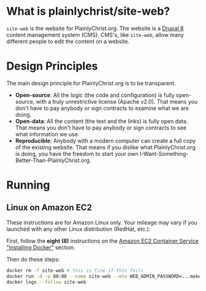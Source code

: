 # What is plainlychrist/site-web?

`site-web` is the website for PlainlyChrist.org. The website is a [Drupal 8](https://www.drupal.org/) content management system (CMS). CMS's, like `site-web`, allow many different people to edit the content on a website.

# Design Principles

The main design principle for PlainlyChrist.org is to be transparent.

* **Open-source**: All the logic (the code and configuration) is fully open-source, with a truly unrestrictive license (Apache v2.0). That means you don't have to pay anybody or sign contracts to examine what we are doing.
* **Open-data**: All the content (the text and the links) is fully open data. That means you don't have to pay anybody or sign contracts to see what information we use.
* **Reproducible**: Anybody with a modern computer can create a full copy of the existing website. That means if you dislike what PlainlyChrist.org is doing, you have the freedom to start your own I-Want-Something-Better-Than-PlainlyChrist.org.

# Running

## Linux on Amazon EC2

These instructions are for Amazon Linux only. Your mileage may vary if you launched with any other Linux distribution (RedHat, etc.).

First, follow the **eight (8)** instructions on the [Amazon EC2 Container Service "Installing Docker"](http://docs.aws.amazon.com/AmazonECS/latest/developerguide/docker-basics.html#install_docker) section.

Then do these steps:
```bash
docker rm -f site-web # this is fine if this fails
docker run -d -p 80:80 --name site-web --env WEB_ADMIN_PASSWORD=...make...up...a...password personal/site-web -t "^$(curl http://169.254.169.254/latest/meta-data/public-hostname)$"
docker logs --follow site-web
```
